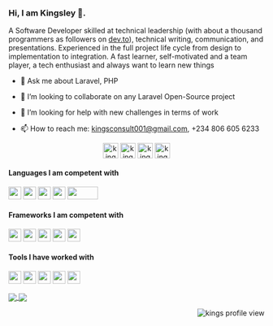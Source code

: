 ### Hi, I am Kingsley 👋.

<!--
**Kingsconsult/kingsconsult** is a ✨ _special_ ✨ repository because its `README.md` (this file) appears on your GitHub profile.

Here are some ideas to get you started:

- 🔭 I’m currently working on 
- 🌱 I’m currently learning ...
- 👯 I’m looking to collaborate on ...
- 🤔 I’m looking for help with ...
- 💬 Ask me about Laravel
- 📫 How to reach me: ...
- 😄 Pronouns: ...
- ⚡ Fun fact: ...
-->

A Software Developer skilled at technical leadership (with about a thousand programmers as followers on [dev.to](https://dev.to/kingsconsult)), technical writing, communication, and presentations. Experienced in the full project life cycle from design to implementation to integration. A fast learner, self-motivated and a team player, a tech enthusiast and always want to learn new things


- 💬 Ask me about Laravel, PHP

- 👯 I’m looking to collaborate on any Laravel Open-Source project

- 🤔 I’m looking for help with new challenges in terms of work

- 📫 How to reach me: kingsconsult001@gmail.com,  +234 806 605 6233
<p align="center">
<a href="https://twitter.com/KingsOkpara" target="blank"><img align="center" src="https://cdn.jsdelivr.net/npm/simple-icons@3.0.1/icons/twitter.svg" alt="kings twitter account" height="30" width="30" /></a>
<a href="https://www.linkedin.com/in/kingsley-okpara-37532b70/" target="blank"><img align="center" src="https://cdn.jsdelivr.net/npm/simple-icons@3.0.1/icons/linkedin.svg" alt="kings linkedIn account" height="30" width="30" /></a>
<a href="https://dev.to/kingsconsult" target="blank"><img align="center" src="https://res.cloudinary.com/kingsconsult/image/upload/v1603152283/dev.to_nbshoy.png" alt="kings dev.to account" height="30" width="30" /></a>
<a href="https://www.facebook.com/kingsley.k.okpara" target="blank"><img align="center" src="https://cdn.jsdelivr.net/npm/simple-icons@3.0.1/icons/facebook.svg" alt="kings facebook acouunt" height="30" width="30" /></a>
</p>

<h4>Languages I am competent with</h4>
<p align="left">
<img src="https://img.shields.io/badge/python-4B8BBE.svg?&style=for-the-badge&logo=python&logoColor=white" height="25"/>
<img src="https://img.shields.io/badge/php-474A8A.svg?&style=for-the-badge&logo=php&logoColor=white" height="25"/>
<img src="https://img.shields.io/badge/javascript-CFB430.svg?&style=for-the-badge&logo=javascript&logoColor=white" height="25"/>
<img src="https://img.shields.io/badge/html-DD4B25.svg?&style=for-the-badge&logo=html5&logoColor=white" height="25"/>
<img src="https://img.shields.io/badge/css-254BDD.svg?&style=for-the-badge&logo=css3&logoColor=white" height="25" width="60"/>
</p>


<h4>Frameworks I am competent with</h4>
<p align="left">
<img src="https://img.shields.io/badge/Laravel-FF1B2D.svg?&style=for-the-badge&logo=laravel&logoColor=white" height="25"/>
<img src="https://img.shields.io/badge/cakePHP-CF3A42.svg?&style=for-the-badge&logo=cakephp&logoColor=white" height="25"/>
<img src="https://img.shields.io/badge/django-092D1F.svg?&style=for-the-badge&logo=django&logoColor=white" height="25"/>
<img src="https://img.shields.io/badge/react-48CEF7.svg?&style=for-the-badge&logo=react&logoColor=white" height="25"/>
<img src="https://img.shields.io/badge/flask-020202.svg?&style=for-the-badge&logo=flask&logoColor=white" height="25"/>
</p>

<h4>Tools I have worked with</h4>
<p align="left">
<img src="https://img.shields.io/badge/git-EB4D28.svg?&style=for-the-badge&logo=git&logoColor=white" height="25"/>
<img src="https://img.shields.io/badge/VS%20Code-007ACC.svg?&style=for-the-badge&logo=visual-studio-code&logoColor=white" height="25"/>
<img src="https://img.shields.io/badge/mysql-006488.svg?&style=for-the-badge&logo=mysql&logoColor=white" height="25"/>
<img src="https://img.shields.io/badge/postgres-31648C.svg?&style=for-the-badge&logo=postgresql&logoColor=white" height="25"/>
<img src="https://img.shields.io/badge/github-111111.svg?&style=for-the-badge&logo=github&logoColor=white" height="25"/>
</p>
<a href="https://github.com/Kingsconsult/github-readme-stats">
  <img align="center" src="https://github-readme-stats.vercel.app/api?username=kingsconsult&count_private=true&theme=vue" />
</a>
<a href="https://github.com/Kingsconsult/github-readme-stats">
  <img align="center" src="https://github-readme-stats.vercel.app/api/top-langs/?username=kingsconsult&layout=compact&theme=vue" />
</a>
<p align="right"> <img src="https://komarev.com/ghpvc/?username=kingsconsult" alt="kings profile view" /> </p>

